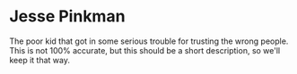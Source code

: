 # Jesse Pinkman

The poor kid that got in some serious trouble for trusting the wrong people. This is not 100% accurate, but this should be a short description, so we'll keep it that way.
